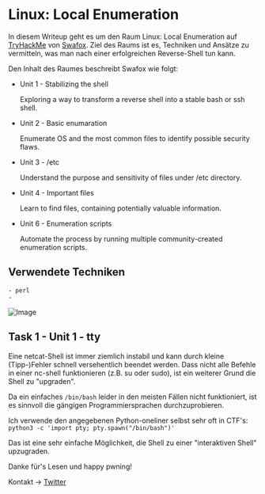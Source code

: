 # Linux: Local Enumeration

In diesem Writeup geht es um den Raum Linux: Local Enumeration auf [TryHackMe](https://tryhackme.com/room/lle) von [Swafox](https://tryhackme.com/p/Swafox).
Ziel des Raums ist es, Techniken und Ansätze zu vermitteln, was man nach einer erfolgreichen Reverse-Shell tun kann.

Den Inhalt des Raumes beschreibt Swafox wie folgt:
- Unit 1 - Stabilizing the shell

	Exploring a way to transform a reverse shell into a stable bash or ssh shell.
- Unit 2 - Basic enumaration

	Enumerate OS and the most common files to identify possible security flaws.
- Unit 3 - /etc

	Understand the purpose and sensitivity of files under /etc directory.
- Unit 4 - Important files

	Learn to find files, containing potentially valuable information.
- Unit 6 - Enumeration scripts

	Automate the process by running multiple community-created enumeration scripts.

## Verwendete Techniken
````
- perl
- 
````

![Image](/img/lle-Screenshot-01.png)

## Task 1 - Unit 1 - tty

Eine netcat-Shell ist immer ziemlich instabil und kann durch kleine (Tipp-)Fehler schnell versehentlich beendet werden.
Dass nicht alle Befehle in einer nc-shell funktionieren (z.B. su oder sudo), ist ein weiterer Grund die Shell zu "upgraden".

Da ein einfaches ````/bin/bash```` leider in den meisten Fällen nicht funktioniert, ist es sinnvoll die gängigen Programmiersprachen durchzuprobieren.

Ich verwende den angegebenen Python-oneliner selbst sehr oft in CTF's: ````python3 -c 'import pty; pty.spawn("/bin/bash")'````

Das ist eine sehr einfache Möglichkeit, die Shell zu einer "interaktiven Shell" upzugraden.


Danke für's Lesen und happy pwning!

Kontakt -> [Twitter](https://twitter.com/_the_someone)
